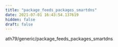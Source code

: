 ```yaml
---
title: "package_feeds_packages_smartdns"
date: 2021-07-01 16:43:54.137619
hidden: false
draft: false
---
```


ath79/generic/package_feeds_packages_smartdns

